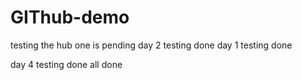 # GIThub-demo
testing the hub
one is pending
day 2 testing done
day 1 testing done


day 4 testing done
all done


